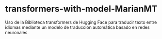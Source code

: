# transformers-with-model-MarianMT
Uso de la Biblioteca transformers de Hugging Face para traducir texto entre idiomas mediante un modelo de traducción automática basado en redes neuronales. 
